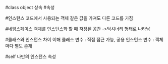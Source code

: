 #class
object 상속
#속성

#인스턴스
코드에서 사용되는 객체
같은 값을 가져도 다른 코드를 가짐

#네임스페이스
객체를 인스턴스화 할 때 저장된 공간 ->딕셔너리 형태로 나타남

#클래스와 인스턴스 차이 이해
클래스 변수 : 직접 접근 가능, 공용
인스턴스 변수 : 객체마다 별도 존재

#self
나만의 인스턴스 속성

